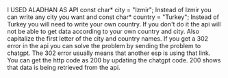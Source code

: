 I USED ALADHAN AS API const char* city = "Izmir"; Instead of Izmir you can write any city you want and const char* country = "Turkey"; Instead of Turkey you will need to write your own country. 
If you don't do it the api will not be able to get data according to your own country and city. 
Also capitalize the first letter of the city and country names. 
If you get a 302 error in the api you can solve the problem by sending the problem to chatgpt. 
The 302 error usually means that another esp is using that link. 
You can get the http code as 200 by updating the chatgpt code. 200 shows that data is being retrieved from the api.
